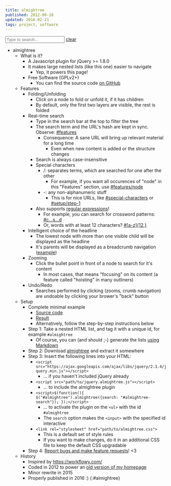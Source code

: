 ```yaml
---
title: almightree
published: 2012-08-18
updated: 2016-02-21
tags: project, software
---
```


<input type="text" id="almightree-search" name="hopefullyuniquename" value="" placeholder="Type to search..."> <a href="#">clear</a>

- almightree
    - What is it?
        - A Javascript plugin for jQuery >= 1.8.0
        - It makes large nested lists (like this one) easier to navigate
            - Yep, it powers this page!
        - Free Software (GPLv2+)
            - You can find the source code [on GitHub](https://github.com/blinry/almightree)
    - Features
        - Folding/Unfolding
            - Click on a node to fold or unfold it, if it has children
            - By default, only the first two layers are visible, the rest is folded
        - Real-time search
            - Type in the search bar at the top to filter the tree
            - The search term and the URL's hash are kept in sync. Observe: [#features](#features)
                - Consequence: A sane URL will bring up relevant material for a long time
                    - Even when new content is added or the structure changes
            - Search is always case-insensitive
            - Special characters
                - /: separates terms, which are searched for one after the other
                    - For example, if you want all occurences of "node" in this "Features" section, use [#features/node](#features/node)
                - -: any non-alphanumeric stuff
                    - This is for nice URLs, like [#special-characters](#special-characters) or [#setup/step-1](#setup/step-1)
            - Also supports [regular expressions](https://en.wikipedia.org/wiki/Regular_expression)!
                 - For example, you can search for crossword patterns: [#c...s...d](#c...s...d)
                 - Or, words with at least 12 characters? [#[a-z]{12,}](#[a-z]{12,})
        - Intelligent choice of the headline
            - The lowest node with more than one visible child will be displayed as the headline
            - It's parents will be displayed as a breadcrumb navigation ([example](#headline))
        - Zooming
            - Click the bullet point in front of a node to search for it's content
                - In most cases, that means "focusing" on its content (a feature called "hoisting" in many outliners)
        - Undo/Redo
            - Searches performed by clicking (zooms, crumb navigation) are undoable by clicking your brower's "back" button
    - Setup
        - Complete minimal example
            - [Source code](https://github.com/blinry/almightree/blob/master/demo.html)
            - [Result](https://cdn.rawgit.com/blinry/almightree/v0.1.0/demo.html)
            - Alternatively, follow the step-by-step instructions below
        - Step 1: Take a nested HTML list, and tag it with a unique id, for example `#almightree`
            - Of course, you can (and should ;-) generate the lists [using Markdown](https://raw.githubusercontent.com/blinry/morr.cc/master/content/almightree/index.md)
        - Step 2: Download [almightree](https://github.com/blinry/almightree/releases) and extract it somewhere
        - Step 3: Insert the following lines into your HTML:
            - `<script src="https://ajax.googleapis.com/ajax/libs/jquery/2.1.4/jquery.min.js"></script>`
                - ... if you haven't included jQuery already
            - `<script src="path/to/jquery.almightree.js"></script>`
                - ... to include the almightree plugin
            - `<script>$(function(){ $("#almightree").almightree({search: "#almightree-search"}); });</script>`
                - ... to activate the plugin on the `<ul>` with the id `#almightree`
                - The `search` option makes the `<input>` with the specified id interactive
            - `<link rel="stylesheet" href="path/to/almightree.css">`
                - This is a default set of style rules
                - If you want to make changes, do it in an additional CSS file to keep the default CSS upgradable
        - Step 4: [Report bugs and make feature requests](https://github.com/blinry/almightree/issues)! <3
    - History
        - Inspired by <https://workflowy.com/>
        - Coded in 2012 to power an [old version of my homepage](http://tree.morr.cc)
        - Minor rewrite in 2015
        - Properly published in 2016 :)
{:#almightree}

<script src="https://ajax.googleapis.com/ajax/libs/jquery/2.1.4/jquery.min.js"></script>
<script src="jquery.almightree.js"></script>
<script>
    $(function(){
        $("#almightree").almightree({search: "#almightree-search"});
    });
</script>
<link rel="stylesheet" href="almightree.css">

<style>
.almightree ul {
    margin-bottom: 0 !important;
}
.almightree li {
    margin-bottom: 0 !important;
}
</style>
